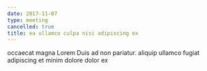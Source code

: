 ```yaml
---
date: 2017-11-07
type: meeting
cancelled: true
title: ea ullamco culpa nisi adipiscing ex
---
```

occaecat magna Lorem Duis ad non pariatur. aliquip ullamco fugiat adipiscing et minim dolore dolor ex